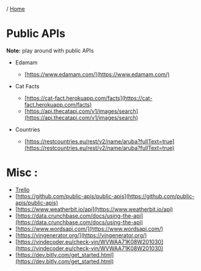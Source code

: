 / [Home](index.md)

# Public APIs

**Note:** play around with public APIs

- Edamam
  - [https://www.edamam.com/](https://www.edamam.com/)

- Cat Facts
  - [https://cat-fact.herokuapp.com/facts](https://cat-fact.herokuapp.com/facts)
  - [https://api.thecatapi.com/v1/images/search](https://api.thecatapi.com/v1/images/search)

- Countries
  - [https://restcountries.eu/rest/v2/name/aruba?fullText=true](https://restcountries.eu/rest/v2/name/aruba?fullText=true)



# Misc :
  * [Trello](https://trello.com/c/rRyhSECe/6-public-api-collection-25)
  * [https://github.com/public-apis/public-apis](https://github.com/public-apis/public-apis)
  * [https://www.weatherbit.io/api](https://www.weatherbit.io/api)
  * [https://data.crunchbase.com/docs/using-the-api](https://data.crunchbase.com/docs/using-the-api)
  * [https://www.wordsapi.com/](https://www.wordsapi.com/)
  * [https://vingenerator.org/](https://vingenerator.org/)
  * [https://vindecoder.eu/check-vin/WVWAA71K08W201030](https://vindecoder.eu/check-vin/WVWAA71K08W201030)
  * [https://dev.bitly.com/get_started.html](https://dev.bitly.com/get_started.html)
